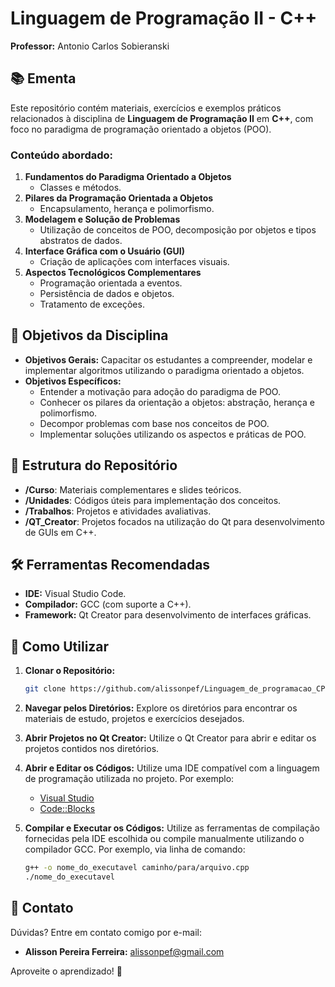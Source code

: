 # Linguagem de Programação II - C++

**Professor:** Antonio Carlos Sobieranski

## 📚 Ementa

Este repositório contém materiais, exercícios e exemplos práticos relacionados à disciplina de **Linguagem de Programação II** em **C++**, com foco no paradigma de programação orientado a objetos (POO).

### Conteúdo abordado:

1. **Fundamentos do Paradigma Orientado a Objetos**
   - Classes e métodos.
2. **Pilares da Programação Orientada a Objetos**
   - Encapsulamento, herança e polimorfismo.
3. **Modelagem e Solução de Problemas**
   - Utilização de conceitos de POO, decomposição por objetos e tipos abstratos de dados.
4. **Interface Gráfica com o Usuário (GUI)**
   - Criação de aplicações com interfaces visuais.
5. **Aspectos Tecnológicos Complementares**
   - Programação orientada a eventos.
   - Persistência de dados e objetos.
   - Tratamento de exceções.

## 🎯 Objetivos da Disciplina

- **Objetivos Gerais:** Capacitar os estudantes a compreender, modelar e implementar algoritmos utilizando o paradigma orientado a objetos.
- **Objetivos Específicos:**
  - Entender a motivação para adoção do paradigma de POO.
  - Conhecer os pilares da orientação a objetos: abstração, herança e polimorfismo.
  - Decompor problemas com base nos conceitos de POO.
  - Implementar soluções utilizando os aspectos e práticas de POO.

## 💂️ Estrutura do Repositório

- **/Curso**: Materiais complementares e slides teóricos.
- **/Unidades**: Códigos úteis para implementação dos conceitos.
- **/Trabalhos**: Projetos e atividades avaliativas.
- **/QT_Creator**: Projetos focados na utilização do Qt para desenvolvimento de GUIs em C++.

## 🛠️ Ferramentas Recomendadas

- **IDE:** Visual Studio Code.
- **Compilador:** GCC (com suporte a C++).
- **Framework:** Qt Creator para desenvolvimento de interfaces gráficas.

## 🔧 Como Utilizar

1. **Clonar o Repositório:**

   ```bash
   git clone https://github.com/alissonpef/Linguagem_de_programacao_CPP.git
   ```

2. **Navegar pelos Diretórios:** Explore os diretórios para encontrar os materiais de estudo, projetos e exercícios desejados.

3. **Abrir Projetos no Qt Creator:** Utilize o Qt Creator para abrir e editar os projetos contidos nos diretórios.

4. **Abrir e Editar os Códigos:** Utilize uma IDE compatível com a linguagem de programação utilizada no projeto. Por exemplo:

   - [Visual Studio](https://visualstudio.microsoft.com/)
   - [Code::Blocks](http://www.codeblocks.org/)

5. **Compilar e Executar os Códigos:** Utilize as ferramentas de compilação fornecidas pela IDE escolhida ou compile manualmente utilizando o compilador GCC. Por exemplo, via linha de comando:

   ```bash
   g++ -o nome_do_executavel caminho/para/arquivo.cpp
   ./nome_do_executavel
   ```

## 📢 Contato

Dúvidas? Entre em contato comigo por e-mail:

- **Alisson Pereira Ferreira:** [alissonpef@gmail.com](mailto:alissonpef@gmail.com)

Aproveite o aprendizado! 🚀

